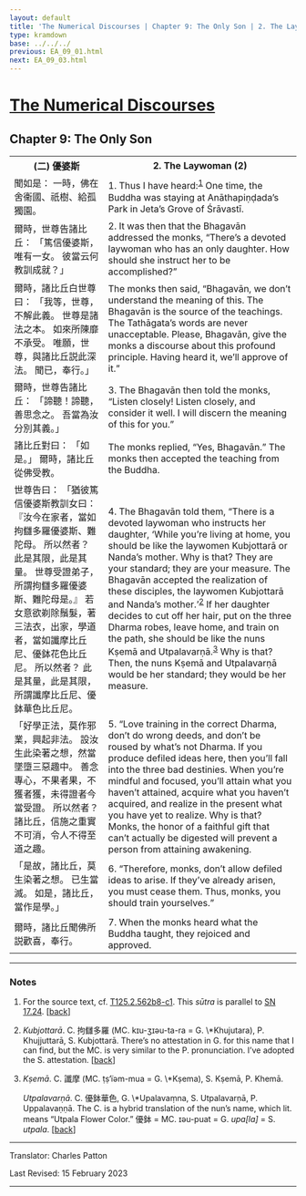 ```yaml
---
layout: default
title: 'The Numerical Discourses | Chapter 9: The Only Son | 2. The Laywoman (2)'
type: kramdown
base: ../../../
previous: EA_09_01.html
next: EA_09_03.html
---
```


<h1><a href='../index.html'>The Numerical Discourses</a></h1>
<h2>Chapter 9: The Only Son</h2>

<table class="trans">
  <th class='ch'>(二) 優婆斯</th>
  <th class='en'>2. The Laywoman (2)</th>
  <tr>
    <td class='ch' title='T125.2.562b8'>聞如是： 一時，佛在舍衞國、祇樹、給孤獨園。</td>
    <td id='p1'>1. Thus I have heard:<sup id="ref1"><a href="#n1">1</a></sup> One time, the Buddha was staying at Anāthapiṇḍada’s Park in Jeta’s Grove of Śrāvastī.</td>
  </tr>
  <tr>
    <td class='ch' title='T125.2.562b9'>爾時，世尊告諸比丘： 「篤信優婆斯，唯有一女。 彼當云何教訓成就？」</td>
    <td id='p2'>2. It was then that the Bhagavān addressed the monks, “There’s a devoted laywoman who has an only daughter. How should she instruct her to be accomplished?”</td>
  </tr>
  <tr>
    <td class='ch' title='T125.2.562b10'>爾時，諸比丘白世尊曰： 「我等，世尊，不解此義。 世尊是諸法之本。 如來所陳靡不承受。 唯願，世尊，與諸比丘説此深法。 聞已，奉行。」</td>
    <td>The monks then said, “Bhagavān, we don’t understand the meaning of this. The Bhagavān is the source of the teachings. The Tathāgata’s words are never unacceptable. Please, Bhagavān, give the monks a discourse about this profound principle. Having heard it, we’ll approve of it.”</td>
  </tr>
  <tr>
    <td class='ch' title='T125.2.562b13'>爾時，世尊告諸比丘： 「諦聽！諦聽，善思念之。 吾當為汝分別其義。」</td>
    <td id='p3'>3. The Bhagavān then told the monks, “Listen closely! Listen closely, and consider it well. I will discern the meaning of this for you.”</td>
  </tr>
  <tr>
    <td class='ch' title='T125.2.562b15'>諸比丘對曰： 「如是。」 爾時，諸比丘從佛受教。</td>
    <td>The monks replied, “Yes, Bhagavān.” The monks then accepted the teaching from the Buddha.</td>
  </tr>
  <tr>
    <td class='ch' title='T125.2.562b16'>世尊告曰： 「猶彼篤信優婆斯教訓女曰： 『汝今在家者，當如拘讎多羅優婆斯、難陀母。 所以然者？ 此是其限，此是其量。 世尊受證弟子，所謂拘讎多羅優婆斯、難陀母是。』 若女意欲剃除鬚髮，著三法衣，出家，學道者，當如讖摩比丘尼、優鉢花色比丘尼。 所以然者？ 此是其量，此是其限，所謂讖摩比丘尼、優鉢華色比丘尼。</td>
    <td id='p4'>4. The Bhagavān told them, “There is a devoted laywoman who instructs her daughter, ‘While you’re living at home, you should be like the laywomen Kubjottarā or Nanda’s mother. Why is that? They are your standard; they are your measure. The Bhagavān accepted the realization of these disciples, the laywomen Kubjottarā and Nanda’s mother.’<sup id="ref2"><a href="#n2">2</a></sup> If her daughter decides to cut off her hair, put on the three Dharma robes, leave home, and train on the path, she should be like the nuns Kṣemā and Utpalavarṇā.<sup id="ref3"><a href="#n3">3</a></sup> Why is that? Then, the nuns Kṣemā and Utpalavarṇā would be her standard; they would be her measure.</td>
  </tr>
  <tr>
    <td class='ch' title='T125.2.562b23'>「好學正法，莫作邪業，興起非法。 設汝生此染著之想，然當墜墮三惡趣中。 善念專心，不果者果，不獲者獲，未得證者今當受證。 所以然者？ 諸比丘，信施之重實不可消，令人不得至道之趣。</td>
    <td id='p5'>5. “Love training in the correct Dharma, don’t do wrong deeds, and don’t be roused by what’s not Dharma. If you produce defiled ideas here, then you’ll fall into the three bad destinies. When you’re mindful and focused, you’ll attain what you haven’t attained, acquire what you haven’t acquired, and realize in the present what you have yet to realize. Why is that? Monks, the honor of a faithful gift that can’t actually be digested will prevent a person from attaining awakening.</td>
  </tr>
  <tr>
    <td class='ch' title='T125.2.562b27'>「是故，諸比丘，莫生染著之想。 已生當滅。 如是，諸比丘，當作是學。」</td>
    <td id='p6'>6. “Therefore, monks, don’t allow defiled ideas to arise. If they’ve already arisen, you must cease them. Thus, monks, you should train yourselves.”</td>
  </tr>
  <tr>
    <td class='ch' title='T125.2.562b29'>爾時，諸比丘聞佛所説歡喜，奉行。</td>
    <td id='p7'>7. When the monks heard what the Buddha taught, they rejoiced and approved.</td>
  </tr>
</table>

<hr/>

<h3 id="notes">Notes</h3>

<ol class="notes-list">
<li id="n1"><p>For the source text, cf. <a href="https://cbetaonline.dila.edu.tw/zh/T02n0125_p0562b08" target="_blank">T125.2.562b8-c1</a>. This <em>sūtra</em> is parallel to <a href="https://www.suttacentral.net/sn17.24" target="_blank">SN 17.24</a>. [<a href="#ref1">back</a>]</p></li>
<li id="n2"><p><em>Kubjottarā</em>. C. 拘讎多羅 (MC. kɪu-ʒɪəu-ta-ra = G. \*Khujutara), P. Khujjuttarā, S. Kubjottarā. There’s no attestation in G. for this name that I can find, but the MC. is very similar to the P. pronunciation. I’ve adopted the S. attestation. [<a href="#ref2">back</a>]</p></li>
<li id="n3"><p><em>Kṣemā</em>. C. 讖摩 (MC. ṭṣ‘ïəm-mua = G. \*Kṣema), S. Kṣemā, P. Khemā. </p>
<p><em>Utpalavarṇā</em>. C. 優鉢華色, G. \*Upalavaṃna, S. Utpalavarṇā, P. Uppalavaṇṇā. The C. is a hybrid translation of the nun’s name, which lit. means “Utpala Flower Color.” 優鉢 = MC. ɪəu-puat = G. <em>upa[la]</em> = S. <em>utpala</em>. [<a href="#ref3">back</a>]</p></li>
</ol>
<hr/>

<p class="translator">Translator: Charles Patton</p>
<p class='revised'>Last Revised: 15 February 2023</p>

<hr/>